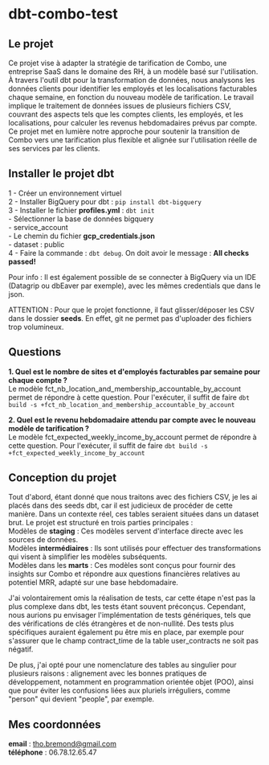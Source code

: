 # dbt-combo-test


## Le projet
Ce projet vise à adapter la stratégie de tarification de Combo, une entreprise SaaS dans le domaine des RH, à un modèle basé sur l'utilisation. À travers l'outil dbt pour la transformation de données, nous analysons les données clients pour identifier les employés et les localisations facturables chaque semaine, en fonction du nouveau modèle de tarification. Le travail implique le traitement de données issues de plusieurs fichiers CSV, couvrant des aspects tels que les comptes clients, les employés, et les localisations, pour calculer les revenus hebdomadaires prévus par compte. Ce projet met en lumière notre approche pour soutenir la transition de Combo vers une tarification plus flexible et alignée sur l'utilisation réelle de ses services par les clients.


## Installer le projet dbt
1 - Créer un environnement virtuel<br>
2 - Installer BigQuery pour dbt : `pip install dbt-bigquery`<br>
3 - Installer le fichier **profiles.yml** : `dbt init`<br>
    - Sélectionner la base de données bigquery<br>
    - service_account<br>
    - Le chemin du fichier **gcp_credentials.json**<br>
    - dataset : public<br>
4 - Faire la commande : `dbt debug`. On doit avoir le message : **All checks passed!**<br>

Pour info : Il est également possible de se connecter à BigQuery via un IDE (Datagrip ou dbEaver par exemple), avec les mêmes credentials que dans le json.<br>

ATTENTION : Pour que le projet fonctionne, il faut glisser/déposer les CSV dans le dossier **seeds**. En effet, git ne permet pas d'uploader des fichiers trop volumineux.<br>


## Questions

**1. Quel est le nombre de sites et d'employés facturables par semaine pour chaque compte ?**<br>
Le modèle fct_nb_location_and_membership_accountable_by_account permet de répondre à cette question. 
Pour l'exécuter, il suffit de faire `dbt build -s +fct_nb_location_and_membership_accountable_by_account`

**2. Quel est le revenu hebdomadaire attendu par compte avec le nouveau modèle de tarification ?**<br>
Le modèle fct_expected_weekly_income_by_account permet de répondre à cette question. 
Pour l'exécuter, il suffit de faire `dbt build -s +fct_expected_weekly_income_by_account`


## Conception du projet 

Tout d'abord, étant donné que nous traitons avec des fichiers CSV, je les ai placés dans des seeds dbt, car il est judicieux de procéder de cette manière. Dans un contexte réel, ces tables seraient situées dans un dataset brut. Le projet est structuré en trois parties principales :<br>
Modèles de **staging** : Ces modèles servent d'interface directe avec les sources de données.<br>
Modèles **intermédiaires** : Ils sont utilisés pour effectuer des transformations qui visent à simplifier les modèles subséquents.<br>
Modèles dans les **marts** : Ces modèles sont conçus pour fournir des insights sur Combo et répondre aux questions financières relatives au potentiel MRR, adapté sur une base hebdomadaire.<br>

J'ai volontairement omis la réalisation de tests, car cette étape n'est pas la plus complexe dans dbt, les tests étant souvent préconçus. Cependant, nous aurions pu envisager l'implémentation de tests génériques, tels que des vérifications de clés étrangères et de non-nullité. Des tests plus spécifiques auraient également pu être mis en place, par exemple pour s'assurer que le champ contract_time de la table user_contracts ne soit pas négatif.

De plus, j'ai opté pour une nomenclature des tables au singulier pour plusieurs raisons : alignement avec les bonnes pratiques de développement, notamment en programmation orientée objet (POO), ainsi que pour éviter les confusions liées aux pluriels irréguliers, comme "person" qui devient "people", par exemple.


## Mes coordonnées
**email** : tho.bremond@gmail.com<br>
**téléphone** : 06.78.12.65.47<br>